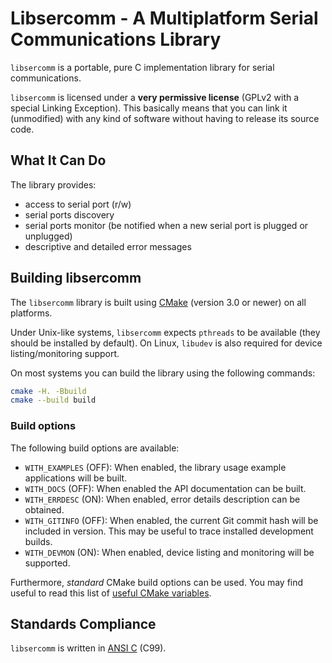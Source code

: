 # Libsercomm - A Multiplatform Serial Communications Library

`libsercomm` is a portable, pure C implementation library for serial
communications.

`libsercomm` is licensed under a **very permissive license** (GPLv2 with a
special Linking Exception). This basically means that you can link it
(unmodified) with any kind of software without having to release its source
code.

## What It Can Do

The library provides:

* access to serial port (r/w)
* serial ports discovery
* serial ports monitor (be notified when a new serial port is plugged or
  unplugged)
* descriptive and detailed error messages

## Building libsercomm

The `libsercomm` library is built using [CMake](<https://cmake.org/>) (version
3.0 or newer) on all platforms.

Under Unix-like systems, `libsercomm` expects `pthreads` to be available (they
should be installed by default). On Linux, `libudev` is also required for device
listing/monitoring support.

On most systems you can build the library using the following commands:

```sh
cmake -H. -Bbuild
cmake --build build
```

### Build options

The following build options are available:

- `WITH_EXAMPLES` (OFF): When enabled, the library usage example applications
  will be built.
- `WITH_DOCS` (OFF): When enabled the API documentation can be built.
- `WITH_ERRDESC` (ON): When enabled, error details description can be obtained.
- `WITH_GITINFO` (OFF): When enabled, the current Git commit hash will be
  included in version. This may be useful to trace installed development builds.
- `WITH_DEVMON` (ON): When enabled, device listing and monitoring will be
  supported.

Furthermore, *standard* CMake build options can be used. You may find useful to
read this list of [useful CMake variables][cmakeuseful].

[cmakeuseful]: https://cmake.org/Wiki/CMake_Useful_Variables

## Standards Compliance

`libsercomm` is written in [ANSI C][ansic] (C99).

[ansic]: http://en.wikipedia.org/wiki/ANSI_C
